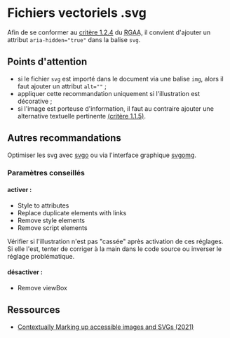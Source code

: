 # Fichiers vectoriels .svg

Afin de se conformer au [critère 1.2.4](https://accessibilite.numerique.gouv.fr/methode/criteres-et-tests/#1.2.4) du <abbr title="Référentiel général d’amélioration de l’accessibilité">RGAA</abbr>, il convient d'ajouter un attribut `aria-hidden="true"` dans la balise `svg`.

## Points d'attention

- si le fichier `svg` est importé dans le document via une balise `img`, alors il faut ajouter un attribut `alt=""`&nbsp;;
- appliquer cette recommandation uniquement si l'illustration est décorative&nbsp;;
- si l'image est porteuse d'information, il faut au contraire ajouter une alternative textuelle pertinente [(critère 1.1.5)](https://accessibilite.numerique.gouv.fr/methode/criteres-et-tests/#1.1.5).

## Autres recommandations

Optimiser les svg avec [svgo](https://github.com/svg/svgo) ou via l'interface graphique [svgomg](https://jakearchibald.github.io/svgomg/).

### Paramètres conseillés

#### activer&nbsp;:

- Style to attributes
- Replace duplicate elements with links
- Remove style elements
- Remove script elements

Vérifier si l'illustration n'est pas "cassée" après activation de ces réglages. Si elle l'est, tenter de corriger à la main dans le code source ou inverser le réglage problématique.

#### désactiver&nbsp;:

- Remove viewBox

## Ressources

- [Contextually Marking up accessible images and SVGs (2021)](https://www.scottohara.me/blog/2019/05/22/contextual-images-svgs-and-a11y.html)
